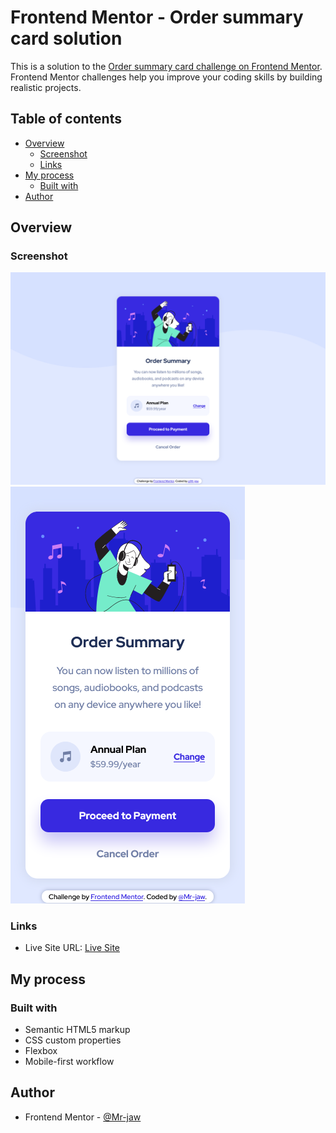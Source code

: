 # Frontend Mentor - Order summary card solution

This is a solution to the [Order summary card challenge on Frontend Mentor](https://www.frontendmentor.io/challenges/order-summary-component-QlPmajDUj). Frontend Mentor challenges help you improve your coding skills by building realistic projects. 

## Table of contents

- [Overview](#overview)
  - [Screenshot](#screenshot)
  - [Links](#links)
- [My process](#my-process)
  - [Built with](#built-with)
- [Author](#author)


## Overview


### Screenshot

![](./screenshot.jpg)
![](./screenshot1.jpg)

### Links

- Live Site URL: [Live Site](https://lambent-granita-7d8be2.netlify.app/)

## My process

### Built with

- Semantic HTML5 markup
- CSS custom properties
- Flexbox
- Mobile-first workflow


## Author

- Frontend Mentor - [@Mr-jaw](https://www.frontendmentor.io/profile/Mr-jaw)


